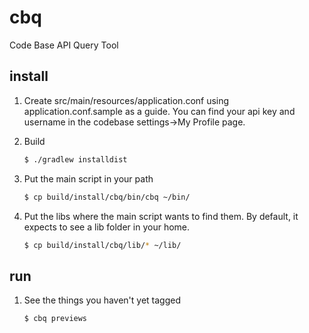# cbq
Code Base API Query Tool

## install
1. Create src/main/resources/application.conf using application.conf.sample as a guide. You can find your api key and
username in the codebase settings->My Profile page.

2. Build
    ~~~ sh
    $ ./gradlew installdist
    ~~~

3. Put the main script in your path
    ~~~ sh
    $ cp build/install/cbq/bin/cbq ~/bin/
    ~~~

4. Put the libs where the main script wants to find them. By default, it expects to see a lib folder in your home.
    ~~~ sh
    $ cp build/install/cbq/lib/* ~/lib/
    ~~~

## run
1. See the things you haven't yet tagged
    ~~~ sh
    $ cbq previews
    ~~~
